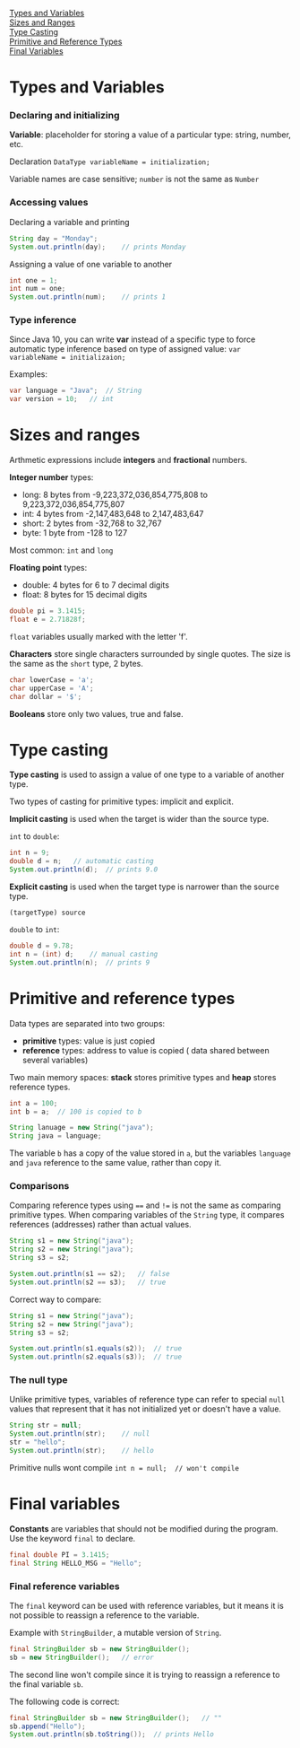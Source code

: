 [Types and Variables](#types-and-variables)  
[Sizes and Ranges](#sizes-and-ranges)  
[Type Casting](#type-casting)  
[Primitive and Reference Types](#primitive-and-reference-type)  
[Final Variables](#final-variables)  

# Types and Variables
### Declaring and initializing
**Variable**: placeholder for storing a value of a particular type: string, number, etc.

Declaration `DataType variableName = initialization;`

Variable names are case sensitive; `number` is not the same as `Number`

### Accessing values
Declaring a variable and printing
```java
String day = "Monday";
System.out.println(day);    // prints Monday
```

Assigning a value of one variable to another
```java
int one = 1;
int num = one;
System.out.println(num);    // prints 1
```

### Type inference
Since Java 10, you can write **var** instead of a specific type to force automatic type inference based on type of assigned value: `var variableName = initializaion;`

Examples:
```java
var language = "Java";  // String
var version = 10;   // int
```

# Sizes and ranges
Arthmetic expressions include **integers** and **fractional** numbers.

**Integer number** types:
- long: 8 bytes from -9,223,372,036,854,775,808 to 9,223,372,036,854,775,807
- int: 4 bytes from -2,147,483,648 to 2,147,483,647
- short: 2 bytes from -32,768 to 32,767
- byte: 1 byte from -128 to 127

Most common: `int` and `long`

**Floating point** types:
- double: 4 bytes for 6 to 7 decimal digits
- float: 8 bytes for 15 decimal digits

```java
double pi = 3.1415;
float e = 2.71828f;
```

`float` variables usually marked with the letter 'f'.

**Characters** store single characters surrounded by single quotes. The size is the same as the `short` type, 2 bytes.

```java
char lowerCase = 'a';
char upperCase = 'A';
char dollar = '$';
```

**Booleans** store only two values, true and false.

# Type casting
**Type casting** is used to assign a value of one type to a variable of another type.

Two types of casting for primitive types: implicit and explicit.

**Implicit casting** is used when the target is wider than the source type.

`int` to `double`:
```java
int n = 9;
double d = n;   // automatic casting
System.out.println(d);  // prints 9.0
```

**Explicit casting** is used when the target type is narrower than the source type.

`(targetType) source`

`double` to `int`:
```java
double d = 9.78;
int n = (int) d;    // manual casting
System.out.println(n);  // prints 9
```

# Primitive and reference types
Data types are separated into two groups: 
- **primitive** types: value is just copied
- **reference** types: address to value is copied ( data shared between several variables)

Two main memory spaces: **stack** stores primitive types and **heap** stores reference types.

```java
int a = 100;
int b = a;  // 100 is copied to b

String lanuage = new String("java");
String java = language;
```

The variable `b` has a copy of the value stored in `a`, but the variables `language` and `java` reference to the same value, rather than copy it.

### Comparisons
Comparing reference types using `==` and `!=` is not the same as comparing primitive types. When comparing variables of the `String` type, it compares references (addresses) rather than actual values.

```java
String s1 = new String("java");
String s2 = new String("java");
String s3 = s2;

System.out.println(s1 == s2);   // false
System.out.println(s2 == s3);   // true
```

Correct way to compare:
```java
String s1 = new String("java");
String s2 = new String("java");
String s3 = s2;

System.out.println(s1.equals(s2));  // true
System.out.println(s2.equals(s3));  // true
```

### The null type
Unlike primitive types, variables of reference type can refer to special `null` values that represent that it has not initialized yet or doesn't have a value.

```java
String str = null;
System.out.println(str);    // null
str = "hello";
System.out.println(str);    // hello
```

Primitive nulls wont compile
`int n = null;  // won't compile`

# Final variables
**Constants** are variables that should not be modified during the program. Use the keyword `final` to declare.

```java
final double PI = 3.1415;
final String HELLO_MSG = "Hello";
```

### Final reference variables
The `final` keyword can be used with reference variables, but it means it is not possible to reassign a reference to the variable.

Example with `StringBuilder`, a mutable version of `String`.

```java
final StringBuilder sb = new StringBuilder();
sb = new StringBuilder();   // error
```

The second line won't compile since it is trying to reassign a reference to the final variable `sb`.

The following code is correct:
```java
final StringBuilder sb = new StringBuilder();   // ""
sb.append("Hello");
System.out.println(sb.toString());  // prints Hello
```
